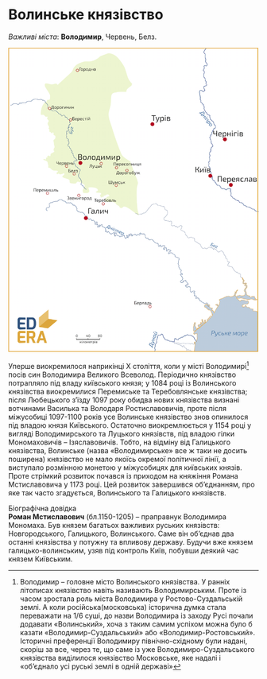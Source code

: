 Волинське князівство
====================

*Важливі міста*: **Володимир**, Червень, Белз.

![image](karta2.png)

Уперше виокремилося наприкінці Х століття, коли у місті Володимирі[^1]
посів син Володимира Великого Всеволод. Періодично князівство потрапляло
під владу київського князя; у 1084 році із Волинського князівства
виокремилися Перемиське та Теребовлянське князівства; після Любецького
з’їзду 1097 року обидва нових князівства визнані вотчинами Василька та
Володаря Ростиславовичів, проте після міжусобиці 1097-1100 років усе
Волинське князівство знов опинилося під владою князя Київського.
Остаточно виокремлюється у 1154 році у вигляді Володимирського та
Луцького князівств, під владою гілки Мономаховичів – Ізяславовичів.
Тобто, на відміну від Галицького князівства, Волинське (назва
«Володимирське» все ж таки не досить поширена) князівство не мало якоїсь
окремої політичної лінії, а виступало розмінною монетою у міжусобицях
для київських князів. Проте стрімкий розвиток почався із приходом на
княжіння Романа Мстиславовича у 1173 році. Цей розвиток завершився
об’єднанням, про яке так часто згадується, Волинського та Галицького
князівств.

<div class="ebio-wrap">
<span class="ebio">Бiографiчна довiдка</span>
<div class="ebio-text">
<b>Роман Мстиславович</b> (бл.1150-1205) – праправнук Володимира Мономаха. Був князем багатьох важливих руських князiвств: Новгородського, Галицького, Волинського. Саме вiн об’єднав два останнi князiвства у потужну та впливову державу. Будучи вже князем галицько-волинським, узяв пiд контроль Київ, побувши деякий час князем Київським.
</div>
</div>

[^1]: Володимир – головне місто Волинського князівства. У ранніх літописах князівство навіть називають Володимирським. Проте із часом зростала роль міста Володимира у Ростово-Суздальській землі. А коли російська(московська) історична думка стала переважати на 1/6 суші, до назви Володимира із заходу Русі почали додавати «Волинський», хоча з таким самим успіхом можна було б казати «Володимир-Суздальський» або «Володимир-Ростовський». Історичні преференції Володимиру північно-східному були надані, скоріш за все, через те, що саме із уже Володимиро-Суздальського князівства виділилося князівство Московське, яке надалі і «об’єднало усі руські землі в одній державі»
